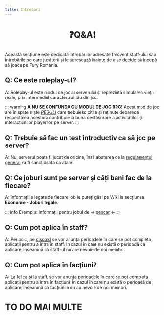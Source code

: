 ```yaml
---
title: Intrebari
---
```



# <p style="text-align: center;">:question:Q&A:exclamation:</p>

Această secțiune este dedicată întrebărilor adresate frecvent staff-ului sau întrebările pe care jucătorii și le adresează înainte de a se decide să începă să joace pe Fury Romania.

## Q: Ce este roleplay-ul?

A: Roleplay-ul este modul de joc al serverului și reprezintă simularea vieții reale, prin intermediul caracterului tău din joc.

::: warning **A NU SE CONFUNDA CU MODUL DE JOC RPG!**
 Acest mod de joc are în spate niște *[REGULI](https://furyrp.ro/regulament/)* care trebuiesc citite și reținute deoarece respectarea acestora contribuie la buna desfășurare a activităților și interacțiunilor playerilor pe server. 
:::

## Q: Trebuie să fac un test introductiv ca să joc pe server?

A: Nu, serverul poate fi jucat de oricine, însă abaterea de la [regulamentul general](/informatii/regulament) va fi sancționată ca atare.

## Q: Ce joburi sunt pe server și câți bani fac de la fiecare?

A: Informațiile legate de fiecare job le puteți găsi pe Wiki la secțiunea **Economie - Joburi legale**.

::: info Exemplu:
Informații pentru jobul de -> [pescar](/jobs/fisher) <-
:::

## Q: Cum pot aplica în staff?

A: Periodic, pe [discord](discord.gg/furyro) se vor anunța perioadele în care se pot completa aplicații pentru a intra în staff. În cazul în care nu există o perioadă de aplicare, înseamnă că staff-ul nu are nevoie de noi membri.

## Q: Cum pot aplica în facțiuni?

A: La fel ca și la staff, se vor anunța perioadele în care se pot completa aplicații pentru a intra în facțiuni. În cazul în care nu există o perioadă de aplicare, înseamnă că facțiunile nu au nevoie de noi membri.

# TO DO MAI MULTE